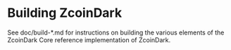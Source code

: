 Building ZcoinDark
=============

See doc/build-*.md for instructions on building the various
elements of the ZcoinDark Core reference implementation of ZcoinDark.

